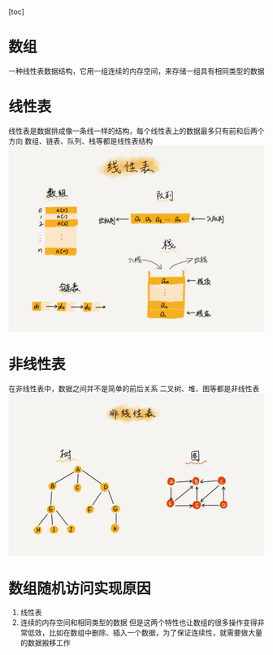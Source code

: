 [toc]

# 数组
一种线性表数据结构，它用一组连续的内存空间，来存储一组具有相同类型的数据

# 线性表
线性表是数据排成像一条线一样的结构，每个线性表上的数据最多只有前和后两个方向
数组、链表、队列、栈等都是线性表结构
![](./image/4.jpg)

# 非线性表
在非线性表中，数据之间并不是简单的前后关系
二叉树、堆、图等都是非线性表
![](./image/5.jpg)

# 数组随机访问实现原因
1. 线性表
2. 连续的内存空间和相同类型的数据
但是这两个特性也让数组的很多操作变得非常低效，比如在数组中删除、插入一个数据，为了保证连续性，就需要做大量的数据搬移工作
